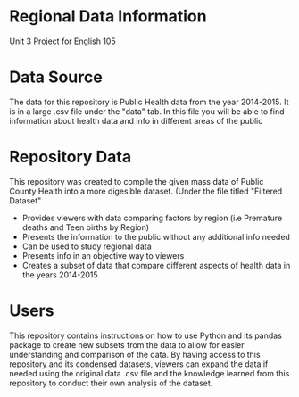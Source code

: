 # Regional Data Information
Unit 3 Project for English 105
# Data Source
The data for this repository is Public Health data from the year 2014-2015.
It is in a large .csv file under the "data" tab.
In this file you will be able to find information about health data and info in different areas of the public
# Repository Data
This repository was created to compile the given mass data of Public County Health into a more digesible dataset. (Under the file titled "Filtered Dataset"
- Provides viewers with data comparing factors by region (i.e Premature deaths and Teen births by Region) 
- Presents the information to the public without any additional info needed
- Can be used to study regional data
- Presents info in an objective way to viewers
- Creates a subset of data that compare different aspects of health data in the years 2014-2015

# Users
This repository contains instructions on how to use Python and its pandas package to create new subsets from the data to allow for easier understanding and comparison of the data. By having access to this repository and its condensed datasets, viewers can expand the data if needed using the original data .csv file and the knowledge learned from this repository to conduct their own analysis of the dataset. 
